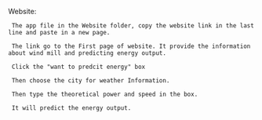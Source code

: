 Website: 

     The app file in the Website folder, copy the website link in the last line and paste in a new page.

     The link go to the First page of website. It provide the information about wind mill and predicting energy output.

     Click the "want to predcit energy" box

     Then choose the city for weather Information.

     Then type the theoretical power and speed in the box.

     It will predict the energy output.

